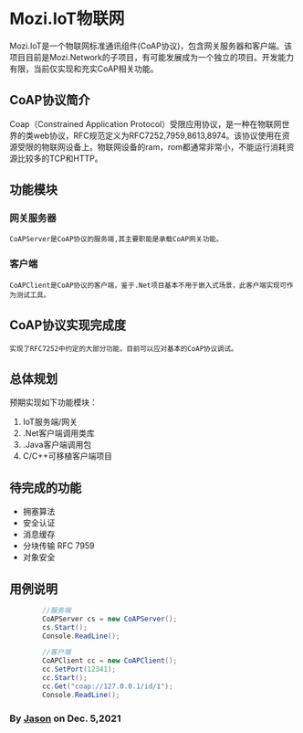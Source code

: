 ﻿# Mozi.IoT物联网

Mozi.IoT是一个物联网标准通讯组件(CoAP协议)，包含网关服务器和客户端。该项目目前是Mozi.Network的子项目，有可能发展成为一个独立的项目。开发能力有限，当前仅实现和充实CoAP相关功能。

## CoAP协议简介
Coap（Constrained Application Protocol）受限应用协议，是一种在物联网世界的类web协议，RFC规范定义为RFC7252,7959,8613,8974。该协议使用在资源受限的物联网设备上。物联网设备的ram，rom都通常非常小，不能运行消耗资源比较多的TCP和HTTP。

## 功能模块
### 网关服务器
	CoAPServer是CoAP协议的服务端,其主要职能是承载CoAP网关功能。

### 客户端
	CoAPClient是CoAP协议的客户端，鉴于.Net项目基本不用于嵌入式场景，此客户端实现可作为测试工具。

## CoAP协议实现完成度
	实现了RFC7252中约定的大部分功能，目前可以应对基本的CoAP协议调试。
	
## 总体规划

预期实现如下功能模块：

1. IoT服务端/网关 
2. .Net客户端调用类库
3. .Java客户端调用包
4. C/C++可移植客户端项目

## 待完成的功能
- 拥塞算法
- 安全认证
- 消息缓存
- 分块传输 RFC 7959
- 对象安全

## 用例说明
~~~csharp
	    //服务端
        CoAPServer cs = new CoAPServer();
        cs.Start();
        Console.ReadLine();

        //客户端
        CoAPClient cc = new CoAPClient();
        cc.SetPort(12341);
        cc.Start();
        cc.Get("coap://127.0.0.1/id/1");
        Console.ReadLine();

~~~
### By [Jason][1] on Dec. 5,2021

[1]:mailto:brotherqian@163.com